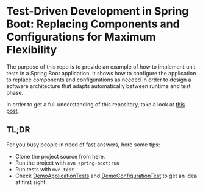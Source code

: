 # Test-Driven Development in Spring Boot: Replacing Components and Configurations for Maximum Flexibility

The purpose of this repo is to provide an example of how to implement unit tests in a Spring Boot application. It shows how to configure the application to replace components and configurations as needed in order to design a software architecture that adapts automatically between runtime and test phase.

In order to get a full understanding of this repository, take a look at [this post](https://iakko.medium.com/test-driven-development-in-spring-boot-replacing-components-and-configurations-for-maximum-49cc9c903c44).

## TL;DR

For you busy people in need of fast answers, here some tips:

 * Clone the project source from here.
 * Run the project with `mvn spring-boot:run`
 * Run tests with `mvn test`
 * Check [DemoApplicationTests](src/test/java/com/example/demo/DemoApplicationTests.java) and [DemoConfigurationTest](src/test/java/com/example/demo/DemoConfigurationTest.java) to get an idea at first sight.

